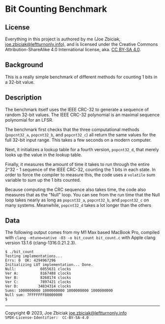 # Bit Counting Benchmark
## License

Everything in this project is authored by me (Joe Zbiciak,
joe.zbiciak@leftturnonly.info), and is licensed under the Creative Commons
Attribution-ShareAlike 4.0 International license, aka.
[CC BY-SA 4.0](https://creativecommons.org/licenses/by-sa/4.0/).

## Background

This is a really simple benchmark of different methods for counting 1 bits
in a 32-bit value.


## Description

The benchmark itself uses the IEEE CRC-32 to generate a sequence of random
32-bit values.  The IEEE CRC-32 polynomial is an maximal sequence polynomial
for an LFSR.

The benchmark first checks that the three computational methods (`popcnt32_a`,
`popcnt32_b`, and `popcnt32_c`) all return the same values for the full 32-bit
input range.  This takes a few seconds on a modern computer.

Next, it initializes a lookup table for a fourth version, `popcnt32_d`, that
merely looks up the value in the lookup table.

Finally, it measures the amount of time it takes to run through the entire
2^32 - 1 sequence of the IEEE CRC-32, counting the 1 bits in each state. In
order to force the compiler to measure this, the code uses a `volatile` sum
variable to sum up the 1 bits counted.

Because computing the CRC sequence also takes time, the code also measures that
as the "Null" loop.  You can see from the run time that the Null loop takes
nearly as long as `popcnt32_a`, `popcnt32_b`, and `popcnt32_c` on many systems.
Meanwhile, `popcnt32_d` takes a lot longer than the others

## Data

The following output comes from my M1 Max based MacBook Pro, compiled with
`clang -mtune=native -O3 -o bit_count bit_count.c` with Apple clang version
13.1.6 (clang-1316.0.21.2.3).

```
$ ./bit_count
Testing implementations...
Errs: 0  OK: 4294967296
Initializing LUT implementation... Done.
Null:           6055631 clocks
Ver A:          8167488 clocks
Ver B:          8268174 clocks
Ver C:          7897421 clocks
Ver D:         34834314 clocks
Sums: 1000000000 1000000000 1000000000 1000000000
Null sum: 7FFFFFFF80000000
$
```

____

Copyright © 2023, Joe Zbiciak <joe.zbiciak@leftturnonly.info>  
`SPDX-License-Identifier:  CC-BY-SA-4.0`
